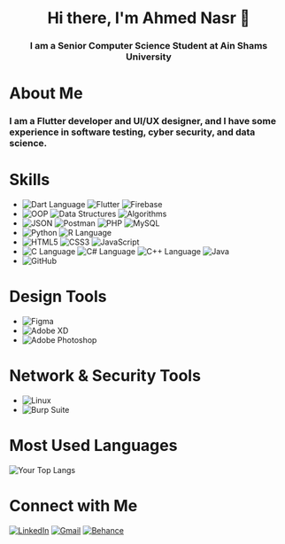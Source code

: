 <h1 align="center">Hi there, I'm Ahmed Nasr  👋</h1>
<h3 align="center">I am a Senior Computer Science Student at Ain Shams University</h3>

# About Me
### I am a Flutter developer and UI/UX designer, and I have some experience in software testing, cyber security, and data science.

# Skills
- ![Dart Language](https://img.shields.io/badge/Dart-0175C2?style=for-the-badge&logo=dart&logoColor=white)  ![Flutter](https://img.shields.io/badge/Flutter-02569B?style=for-the-badge&logo=flutter&logoColor=white)  ![Firebase](https://img.shields.io/badge/Firebase-FFCA28?style=for-the-badge&logo=firebase&logoColor=black)
- ![OOP](https://img.shields.io/badge/OOP-239120?style=for-the-badge&logo=oop&logoColor=white)  ![Data Structures](https://img.shields.io/badge/Data%20Structures-007ACC?style=for-the-badge&logo=data%20structures&logoColor=white)  ![Algorithms](https://img.shields.io/badge/Algorithms-FF6C37?style=for-the-badge&logo=algorithms&logoColor=white) 
- ![JSON](https://img.shields.io/badge/JSON-000000?style=for-the-badge&logo=json&logoColor=white) ![Postman](https://img.shields.io/badge/Postman-FF6C37?style=for-the-badge&logo=postman&logoColor=white)  ![PHP](https://img.shields.io/badge/PHP-777BB4?style=for-the-badge&logo=php&logoColor=white) ![MySQL](https://img.shields.io/badge/MySQL-4479A1?style=for-the-badge&logo=mysql&logoColor=white) 
- ![Python](https://img.shields.io/badge/Python-3776AB?style=for-the-badge&logo=python&logoColor=white)  ![R Language](https://img.shields.io/badge/R-276DC3?style=for-the-badge&logo=r&logoColor=white) 
- ![HTML5](https://img.shields.io/badge/HTML5-E34F26?style=for-the-badge&logo=html5&logoColor=white)  ![CSS3](https://img.shields.io/badge/CSS3-1572B6?style=for-the-badge&logo=css3&logoColor=white)  ![JavaScript](https://img.shields.io/badge/JavaScript-F7DF1E?style=for-the-badge&logo=javascript&logoColor=black) 
- ![C Language](https://img.shields.io/badge/C-00599C?style=for-the-badge&logo=c&logoColor=white)  ![C# Language](https://img.shields.io/badge/C%23-239120?style=for-the-badge&logo=c-sharp&logoColor=white)  ![C++ Language](https://img.shields.io/badge/C%2B%2B-00599C?style=for-the-badge&logo=c%2B%2B&logoColor=white)  ![Java](https://img.shields.io/badge/Java-007396?style=for-the-badge&logo=java&logoColor=white) 
- ![GitHub](https://img.shields.io/badge/GitHub-181717?style=for-the-badge&logo=github&logoColor=white) 


# Design Tools
- ![Figma](https://img.shields.io/badge/Figma-F24E1E?style=for-the-badge&logo=figma&logoColor=white) 
- ![Adobe XD](https://img.shields.io/badge/Adobe%20XD-FF61F6?style=for-the-badge&logo=adobe%20xd&logoColor=white)
- ![Adobe Photoshop](https://img.shields.io/badge/Adobe%20Photoshop-31A8FF?style=for-the-badge&logo=adobe%20photoshop&logoColor=white) 

# Network & Security Tools
- ![Linux](https://img.shields.io/badge/Linux-FCC624?style=for-the-badge&logo=linux&logoColor=black)
- ![Burp Suite](https://img.shields.io/badge/Burp%20Suite-FF9800?style=for-the-badge&logo=burp%20suite&logoColor=black) 

# Most Used Languages
![Your Top Langs](https://github-readme-stats.vercel.app/api/top-langs/?username=ahmednasr1237)

# Connect with Me
[![LinkedIn](https://img.shields.io/badge/LinkedIn-0077B5?style=for-the-badge&logo=linkedin&logoColor=white)](https://www.linkedin.com/in/ahmed-nasr-Fahmey/)
[![Gmail](https://img.shields.io/badge/Gmail-D14836?style=for-the-badge&logo=gmail&logoColor=white)](mailto:ahmed.nasr.fahmey@gmail.com)
[![Behance](https://img.shields.io/badge/Behance-1769FF?style=for-the-badge&logo=behance&logoColor=white)](https://www.behance.net/ahmed-nasr-fahmey)

<!--
**ahmednasr1237/ahmednasr1237** is a ✨ _special_ ✨ repository because its `README.md` (this file) appears on your GitHub profile.

Here are some ideas to get you started:

- 🔭 I’m currently working on ...
- 🌱 I’m currently learning ...
- 👯 I’m looking to collaborate on ...
- 🤔 I’m looking for help with ...
- 💬 Ask me about ...
- 📫 How to reach me: ...
- 😄 Pronouns: ...
- ⚡ Fun fact: ...
-->
